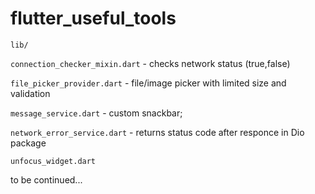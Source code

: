 # flutter_useful_tools
`lib/`

`connection_checker_mixin.dart` - checks network status (true,false)

`file_picker_provider.dart` - file/image picker with limited size and validation

`message_service.dart` - custom snackbar;

`network_error_service.dart` - returns status code after responce in Dio package

`unfocus_widget.dart`


to be continued...
